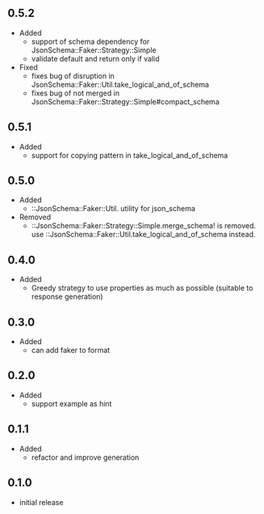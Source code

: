 ## 0.5.2

* Added
  * support of schema dependency for JsonSchema::Faker::Strategy::Simple
  * validate default and return only if valid
* Fixed
  * fixes bug of disruption in JsonSchema::Faker::Util.take_logical_and_of_schema
  * fixes bug of not merged in JsonSchema::Faker::Strategy::Simple#compact_schema

## 0.5.1

* Added
  * support for copying pattern in take_logical_and_of_schema

## 0.5.0

* Added
  * ::JsonSchema::Faker::Util. utility for json_schema
* Removed
  * ::JsonSchema::Faker::Strategy::Simple.merge_schema! is removed. use ::JsonSchema::Faker::Util.take_logical_and_of_schema instead.

## 0.4.0

* Added
  * Greedy strategy to use properties as much as possible (suitable to response generation)

## 0.3.0

* Added
  * can add faker to format

## 0.2.0

* Added
  * support example as hint

## 0.1.1

* Added
  * refactor and improve generation

## 0.1.0

* initial release

